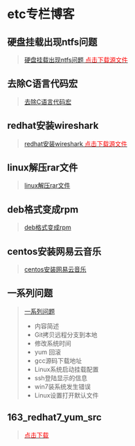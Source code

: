 # etc专栏博客

## 硬盘挂载出现ntfs问题
> [硬盘挂载出现ntfs问题](硬盘挂载出现ntfs问题.md)<a href="./Download/硬盘挂载出现ntfs问题.md.tar.gz"><font color="red"> 点击下载源文件</font></a>

## 去除C语言代码宏
> [去除C语言代码宏](03去除C语言代码宏.md)

## redhat安装wireshark
> [redhat安装wireshark](redhat安装wireshark.md)<a href="./Download/redhat安装wireshark.md.tar.gz"><font color="red"> 点击下载源文件</font></a>

## linux解压rar文件 
> [linux解压rar文件](18linux解压rar文件.md)

## deb格式变成rpm 
> [deb格式变成rpm](19deb格式变成rpm.md)

## centos安装网易云音乐 
> [centos安装网易云音乐](02centos安装网易云音乐.md)

## 一系列问题
> [一系列问题](./一系列问题.md)
> 
>* 内容简述
>  * Git拷贝远程分支到本地
>  * 修改系统时间
>  * yum 回滚
>  * gcc源码下载地址
>  * Linux系统启动挂载配置
>  * ssh登陆显示的信息
>  * win7装系统发生错误
>  * Linux设置打开默认文件

## 163_redhat7_yum_src
> <a href="./Download/163.repo"><font color="red"> 点击下载</font></a>
